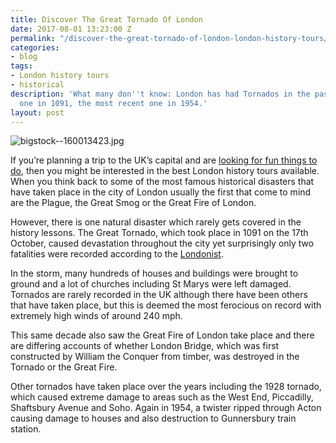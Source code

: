 ```yaml
---
title: Discover The Great Tornado Of London
date: 2017-08-01 13:23:00 Z
permalink: "/discover-the-great-tornado-of-london-london-history-tours/"
categories:
- blog
tags:
- London history tours
- historical
description: 'What many don''t know: London has had Tornados in the past. A massive
  one in 1091, the most recent one in 1954.'
layout: post
---
```


![bigstock--160013423.jpg](/uploads/bigstock--160013423.jpg)

If you’re planning a trip to the UK’s capital and are [looking for fun things to do](https://www.insider-london.co.uk/tours/), then you might be interested in the best London history tours available. When you think back to some of the most famous historical disasters that have taken place in the city of London usually the first that come to mind are the Plague, the Great Smog or the Great Fire of London. 

However, there is one natural disaster which rarely gets covered in the history lessons. The Great Tornado, which took place in 1091 on the 17th October, caused devastation throughout the city yet surprisingly only two fatalities were recorded according to the [Londonist](https://londonist.com/london/history/ever-heard-of-the-great-tornado-of-london). 

In the storm, many hundreds of houses and buildings were brought to ground and a lot of churches including St Marys were left damaged. Tornados are rarely recorded in the UK although there have been others that have taken place, but this is deemed the most ferocious on record with extremely high winds of around 240 mph. 

This same decade also saw the Great Fire of London take place and there are differing accounts of whether London Bridge, which was first constructed by William the Conquer from timber, was destroyed in the Tornado or the Great Fire. 

Other tornados have taken place over the years including the 1928 tornado, which caused extreme damage to areas such as the West End, Piccadilly, Shaftsbury Avenue and Soho. Again in 1954, a twister ripped through Acton causing damage to houses and also destruction to Gunnersbury train station. 
